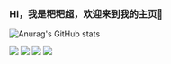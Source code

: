 ### Hi，我是粑粑超，欢迎来到我的主页👋

![Anurag's GitHub stats](https://github-readme-stats.vercel.app/api?username=babachao&show_icons=true&theme=radical)


![](https://img.shields.io/badge/-javascript-F7DF1E?style=for-the-badge&logo=JavaScript&logoColor=white) ![](https://img.shields.io/badge/React-61DAFB?style=for-the-badge&logo=react&logoColor=white) ![](https://img.shields.io/badge/vue-4FC08D?style=for-the-badge&logo=Vue.JS&logoColor=white) ![](https://img.shields.io/badge/Node-339933?style=for-the-badge&logo=Node.js&logoColor=white)


<!--
**babachao/babachao** is a ✨ _special_ ✨ repository because its `README.md` (this file) appears on your GitHub profile.

Here are some ideas to get you started:

- 🔭 I’m currently working on ...
- 🌱 I’m currently learning ...
- 👯 I’m looking to collaborate on ...
- 🤔 I’m looking for help with ...
- 💬 Ask me about ...
- 📫 How to reach me: ...
- 😄 Pronouns: ...
- ⚡ Fun fact: ...
-->
